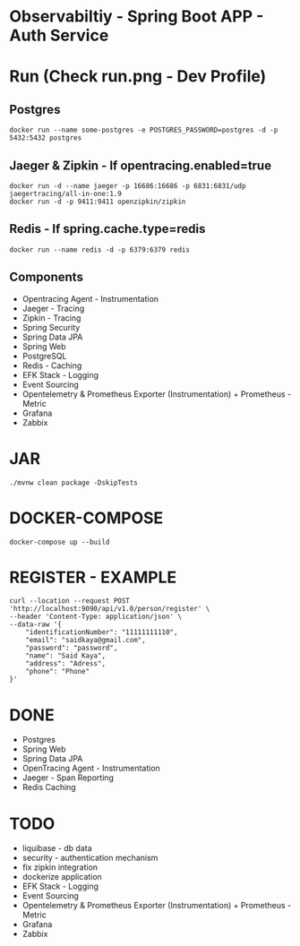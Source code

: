 
# Observabiltiy - Spring Boot APP - Auth Service

# Run (Check run.png - Dev Profile)

## Postgres
```
docker run --name some-postgres -e POSTGRES_PASSWORD=postgres -d -p 5432:5432 postgres
```
## Jaeger & Zipkin - If opentracing.enabled=true
```
docker run -d --name jaeger -p 16686:16686 -p 6831:6831/udp jaegertracing/all-in-one:1.9
docker run -d -p 9411:9411 openzipkin/zipkin
```
## Redis - If spring.cache.type=redis
```
docker run --name redis -d -p 6379:6379 redis
```

## Components
* Opentracing Agent - Instrumentation
* Jaeger - Tracing
* Zipkin - Tracing
* Spring Security
* Spring Data JPA
* Spring Web
* PostgreSQL
* Redis - Caching
* EFK Stack - Logging
* Event Sourcing
* Opentelemetry & Prometheus Exporter (Instrumentation) + Prometheus - Metric
* Grafana
* Zabbix

# JAR
```
./mvnw clean package -DskipTests
```

# DOCKER-COMPOSE
```
docker-compose up --build
```

# REGISTER - EXAMPLE
```
curl --location --request POST 'http://localhost:9090/api/v1.0/person/register' \
--header 'Content-Type: application/json' \
--data-raw '{
    "identificationNumber": "11111111110",
    "email": "saidkaya@gmail.com",
    "password": "password",
    "name": "Said Kaya",
    "address": "Adress",
    "phone": "Phone"
}'
```

# DONE
* Postgres
* Spring Web
* Spring Data JPA
* OpenTracing Agent - Instrumentation
* Jaeger - Span Reporting
* Redis Caching

# TODO
* liquibase - db data
* security - authentication mechanism
* fix zipkin integration
* dockerize application
* EFK Stack - Logging
* Event Sourcing
* Opentelemetry & Prometheus Exporter (Instrumentation) + Prometheus - Metric
* Grafana
* Zabbix
